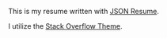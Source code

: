 This is my resume written with [JSON Resume](https://jsonresume.org/).

I utilize the [Stack Overflow Theme](http://themes.jsonresume.org/theme/stackoverflow).